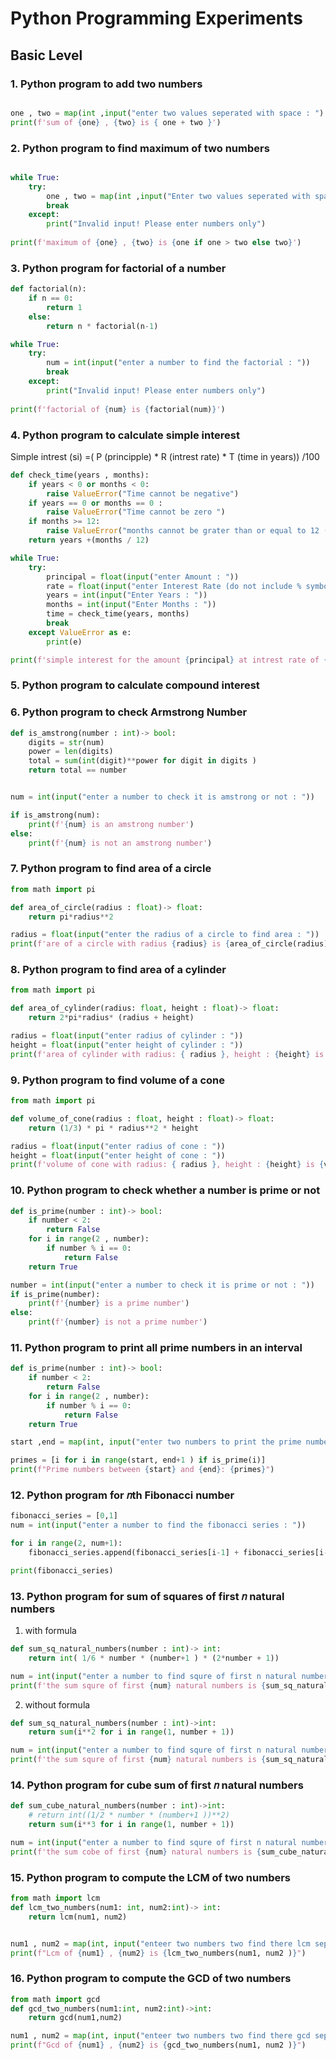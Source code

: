 # Python Programming Experiments

## Basic Level 

### 1. Python program to add two numbers 

``` Python

one , two = map(int ,input("enter two values seperated with space : ").split())
print(f'sum of {one} , {two} is { one + two }')

```

### 2. Python program to find maximum of two numbers  

``` Python 

while True:
    try:
        one , two = map(int ,input("Enter two values seperated with space : ").split())
        break
    except:
        print("Invalid input! Please enter numbers only")
            
print(f'maximum of {one} , {two} is {one if one > two else two}')

```

### 3. Python program for factorial of a number 
``` Python 
def factorial(n):
    if n == 0:
        return 1
    else:
        return n * factorial(n-1)

while True:
    try:
        num = int(input("enter a number to find the factorial : "))
        break
    except:
        print("Invalid input! Please enter numbers only")
        
print(f'factorial of {num} is {factorial(num)}')
```

### 4. Python program to calculate simple interest 
Simple intrest (si) =( P (principple) * R (intrest rate) * T (time in years)) /100
```python
def check_time(years , months):
    if years < 0 or months < 0:
        raise ValueError("Time cannot be negative")
    if years == 0 or months == 0 :
        raise ValueError("Time cannot be zero ")
    if months >= 12:
        raise ValueError("months cannot be grater than or equal to 12 (convert months to years insted )")
    return years +(months / 12)

while True:
    try:
        principal = float(input("enter Amount : "))
        rate = float(input("enter Interest Rate (do not include % symbol) : "))
        years = int(input("Enter Years : "))
        months = int(input("Enter Months : "))
        time = check_time(years, months)
        break
    except ValueError as e:
        print(e)

print(f'simple interest for the amount {principal} at intrest rate of {rate}% in {time} years is {(principal * rate * time) / 100}')
```

### 5. Python program to calculate compound interest 


###  6. Python program to check Armstrong Number 

```python
def is_amstrong(number : int)-> bool:
    digits = str(num)
    power = len(digits)
    total = sum(int(digit)**power for digit in digits )
    return total == number 


num = int(input("enter a number to check it is amstrong or not : "))

if is_amstrong(num):
    print(f'{num} is an amstrong number')
else:
    print(f'{num} is not an amstrong number')
```
### 7. Python program to find area of a circle 

```python
from math import pi 

def area_of_circle(radius : float)-> float:
    return pi*radius**2

radius = float(input("enter the radius of a circle to find area : "))
print(f'are of a circle with radius {radius} is {area_of_circle(radius)}')
```

### 8. Python program to find area of a cylinder 

```python 
from math import pi

def area_of_cylinder(radius: float, height : float)-> float:
    return 2*pi*radius* (radius + height)

radius = float(input("enter radius of cylinder : "))
height = float(input("enter height of cylinder : "))
print(f'area of cylinder with radius: { radius }, height : {height} is {area_of_cylinder(radius, height)}')
```

### 9. Python program to find volume of a cone 

```python
from math import pi

def volume_of_cone(radius : float, height : float)-> float:
    return (1/3) * pi * radius**2 * height

radius = float(input("enter radius of cone : "))
height = float(input("enter height of cone : "))
print(f'volume of cone with radius: { radius }, height : {height} is {volume_of_cone(radius, height)}')
```

### 10. Python program to check whether a number is prime or not 

```python
def is_prime(number : int)-> bool:
    if number < 2:
        return False
    for i in range(2 , number):
        if number % i == 0:
            return False
    return True

number = int(input("enter a number to check it is prime or not : "))
if is_prime(number):
    print(f'{number} is a prime number')
else:
    print(f'{number} is not a prime number')
```

### 11. Python program to print all prime numbers in an interval 

```python
def is_prime(number : int)-> bool:
    if number < 2:
        return False
    for i in range(2 , number):
        if number % i == 0:
            return False
    return True

start ,end = map(int, input("enter two numbers to print the prime numbers in between the range  ").split())

primes = [i for i in range(start, end+1 ) if is_prime(i)]
print(f"Prime numbers between {start} and {end}: {primes}")
```
### 12. Python program for 𝑛th Fibonacci number 

```python
fibonacci_series = [0,1]
num = int(input("enter a number to find the fibonacci series : "))

for i in range(2, num+1):
    fibonacci_series.append(fibonacci_series[i-1] + fibonacci_series[i-2])

print(fibonacci_series)
```

### 13. Python program for sum of squares of first 𝑛 natural numbers 

1. with formula 
``` python
def sum_sq_natural_numbers(number : int)-> int:
    return int( 1/6 * number * (number+1 ) * (2*number + 1))

num = int(input("enter a number to find squre of first n natural numbers : "))
print(f'the sum squre of first {num} natural numbers is {sum_sq_natural_numbers(num)} ')
```

2. without formula 
```python
def sum_sq_natural_numbers(number : int)->int:  
    return sum(i**2 for i in range(1, number + 1))

num = int(input("enter a number to find squre of first n natural numbers : "))
print(f'the sum squre of first {num} natural numbers is {sum_sq_natural_numbers(num)} ')
```

### 14. Python program for cube sum of first 𝑛 natural numbers 

```python
def sum_cube_natural_numbers(number : int)->int: 
    # return int((1/2 * number * (number+1 ))**2)
    return sum(i**3 for i in range(1, number + 1))

num = int(input("enter a number to find squre of first n natural numbers : "))
print(f'the sum cobe of first {num} natural numbers is {sum_cube_natural_numbers(num)} ')
```

### 15. Python program to compute the LCM of two numbers 

```python
from math import lcm
def lcm_two_numbers(num1: int, num2:int)-> int:
    return lcm(num1, num2)


num1 , num2 = map(int, input("enteer two numbers two find there lcm seperated with space : ").split())
print(f"Lcm of {num1} , {num2} is {lcm_two_numbers(num1, num2 )}")
```

### 16. Python program to compute the GCD of two numbers 
```python
from math import gcd
def gcd_two_numbers(num1:int, num2:int)->int:
    return gcd(num1,num2)

num1 , num2 = map(int, input("enteer two numbers two find there gcd seperated with space : ").split())
print(f"Gcd of {num1} , {num2} is {gcd_two_numbers(num1, num2 )}")
```
